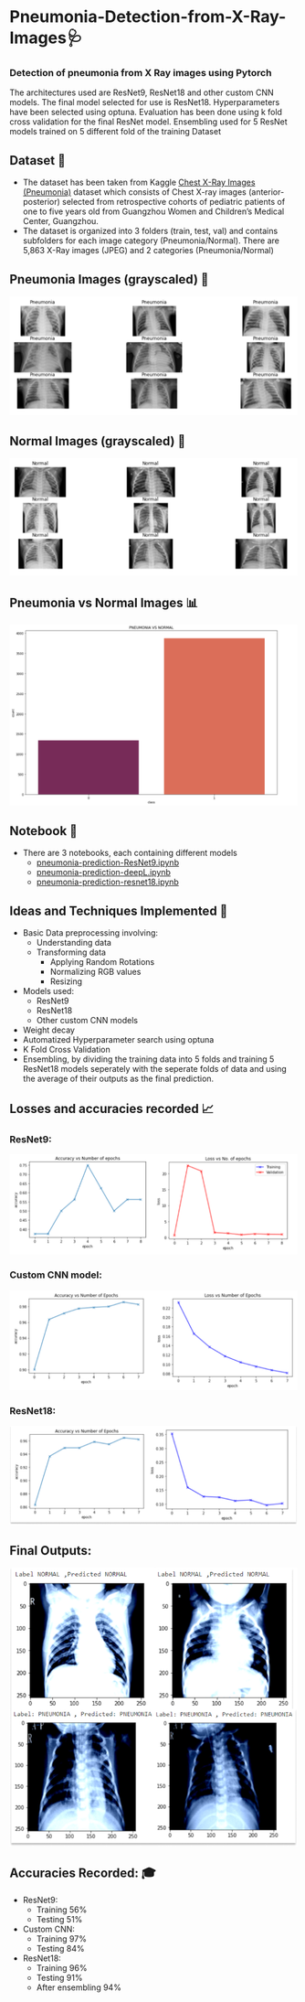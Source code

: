 # Pneumonia-Detection-from-X-Ray-Images🩺
### Detection of pneumonia from X Ray images using Pytorch 

The architectures used are ResNet9, ResNet18 and other custom CNN models. The final model selected for use is ResNet18. Hyperparameters have been selected using optuna. Evaluation has been done using k fold cross validation for the final ResNet model. Ensembling used for 5 ResNet models trained on 5 different fold of the training Dataset

## Dataset 📂

- The dataset has been taken from Kaggle [Chest X-Ray Images (Pneumonia)](https://www.kaggle.com/datasets/paultimothymooney/chest-xray-pneumonia) dataset which consists of Chest X-ray images (anterior-posterior) selected from retrospective cohorts of pediatric patients of one to five years old from Guangzhou Women and Children’s Medical Center, Guangzhou. 
- The dataset is organized into 3 folders (train, test, val) and contains subfolders for each image category (Pneumonia/Normal). There are 5,863 X-Ray images (JPEG) and 2 categories (Pneumonia/Normal)

## Pneumonia Images (grayscaled) 🔬


![pneumonia images](/assets/pneumonia.PNG)


## Normal Images (grayscaled) 🔬


![Normal images](/assets/normal.png)


## Pneumonia vs Normal Images 📊

![Pneumonia vs Normal](/assets/pneumoniavsnormal.png)

## Notebook 📙

- There are 3 notebooks, each containing different models
  - [pneumonia-prediction-ResNet9.ipynb](https://github.com/rigvedrs/Pneumonia-Detection-from-X-Ray-Images/blob/main/pneumonia-x-ray-ResNet9.ipynb)
  - [pneumonia-prediction-deepL.ipynb](https://github.com/rigvedrs/Pneumonia-Detection-from-X-Ray-Images/blob/main/pneumonia-prediction-deepL.ipynb)
  - [pneumonia-prediction-resnet18.ipynb](https://github.com/rigvedrs/Pneumonia-Detection-from-X-Ray-Images/blob/main/pneumonia-resnet18.ipynb)

## Ideas and Techniques Implemented 💭

- Basic Data preprocessing involving:
  -  Understanding data 
  -  Transforming data 
     - Applying Random Rotations  
     - Normalizing RGB values
     - Resizing
- Models used:
  - ResNet9
  - ResNet18
  - Other custom CNN models
- Weight decay
- Automatized Hyperparameter search using optuna
- K Fold Cross Validation
- Ensembling, by dividing the training data into 5 folds and training 5 ResNet18 models seperately with the seperate folds of data and using the average of their outputs as the final prediction.

## Losses and accuracies recorded 📈

### ResNet9:

![ResNet9](/assets/ResNet9.png)

### Custom CNN model:

![Custom](/assets/custom.png)

### ResNet18:

![ResNet18](/assets/ResNet18.png)


## Final Outputs:

![output](/assets/output.png)

## Accuracies Recorded: 🎓

- ResNet9:
  - Training 56%
  - Testing 51%
- Custom CNN:
  - Training 97%
  - Testing 84%
- ResNet18:
  - Training 96%
  - Testing 91%
  - After ensembling 94%
